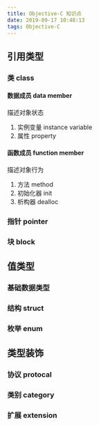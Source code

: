 ```yaml
---
title: Objective-C 知识点
date: 2019-09-17 10:48:13
tags: Objective-C
---
```

<!-- 
Objective-C 是 C 的超集，所以任何 C 语言代码都可以通过 Objective-C 编译器的编译，在 Objective-C 中使用 C 语言代码也是完全可以的。Objective-C 是在 C 的基础上加入了面向对象的特性，语法又源于`Smalltalk`消息传递风格。所有其他非面向对象的语法，包括变量类型，预处理器（preprocessing），流程控制，函数声明与调用皆与C语言完全一致。 -->

## 引用类型
### 类 class
#### 数据成员 data member
描述对象状态
1. 实例变量 instance variable
2. 属性 property

#### 函数成员 function member
描述对象行为
1. 方法 method
2. 初始化器 init
3. 析构器 dealloc

### 指针 pointer
### 块 block

## 值类型
### 基础数据类型
### 结构 struct
### 枚举 enum

## 类型装饰
### 协议 protocal
### 类别 category
### 扩展 extension


